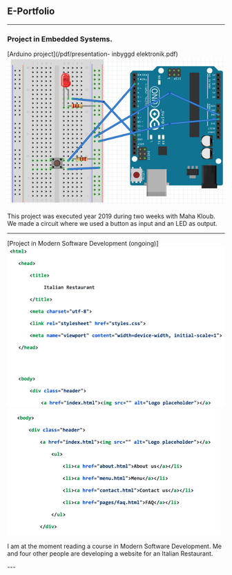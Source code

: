 ## E-Portfolio

---

### Project in Embedded Systems.  

[Arduino project](/pdf/presentation- inbyggd elektronik.pdf)
<img src ="images/bild.png?raw=true"/>

<p> This project was executed year 2019 during two weeks with Maha Kloub. We made a circuit where we used a button as input and an LED as output. </p>

---
[Project in Modern Software Development (ongoing)]
<img src="images/bild2.png?raw=true"/>
<img src="images/bild3.png?raw=true"/>

<p>I am at the moment reading a course in Modern Software Development. Me and four other people are developing a website for an Italian Restaurant. </p>
---



<!-- Remove above link if you don't want to attibute -->

